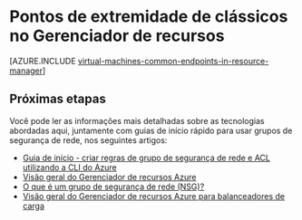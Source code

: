 <properties
   pageTitle="No Gerenciador de recursos de pontos de extremidade clássicos | Microsoft Azure"
   description="Entender como pontos de extremidade do modelo de implantação do clássico agora são implementados no Gerenciador de recursos usando as regras de grupos de segurança de rede e ACL"
   services="virtual-machines-linux"
   documentationCenter=""
   authors="iainfoulds"
   manager="timlt"
   editor=""/>

<tags
   ms.service="virtual-machines-linux"
   ms.devlang="na"
   ms.topic="article"
   ms.tgt_pltfrm="vm-linux"
   ms.workload="infrastructure-services"
   ms.date="10/27/2016"
   ms.author="iainfou"/>

# <a name="classic-endpoints-in-resource-manager"></a>Pontos de extremidade de clássicos no Gerenciador de recursos
[AZURE.INCLUDE [virtual-machines-common-endpoints-in-resource-manager](../../includes/virtual-machines-common-endpoints-in-resource-manager.md)]

## <a name="next-steps"></a>Próximas etapas
Você pode ler as informações mais detalhadas sobre as tecnologias abordadas aqui, juntamente com guias de início rápido para usar grupos de segurança de rede, nos seguintes artigos:

- [Guia de início - criar regras de grupo de segurança de rede e ACL utilizando a CLI do Azure](virtual-machines-linux-nsg-quickstart.md)  
- [Visão geral do Gerenciador de recursos Azure](../azure-resource-manager/resource-group-overview.md)  
- [O que é um grupo de segurança de rede (NSG)?](../virtual-network/virtual-networks-nsg.md)  
- [Visão geral do Gerenciador de recursos Azure para balanceadores de carga](../load-balancer/load-balancer-arm.md) 